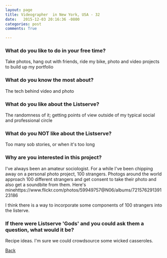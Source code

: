 ```yaml
---
layout: page
title: Videographer  in New York, USA - 32
date:   2015-12-03 20:16:36 -0800
categories: post
comments: True

---
```


### What do you like to do in your free time?
<p>Take photos, hang out with friends, ride my bike, photo and video projects to build up my portfolio </p>

### What do you know the most about?
<p>The tech behind video and photo </p>

### What do you like about the Listserve?
<p>The randomness of it; getting points of view outside of my typical social and professional circle</p>

### What do you NOT like about the Listserve?
<p>Too many sob stories, or when it's too long </p>

### Why are you interested in this project?
<p>I've always been an amateur sociologist.  For a while I've been chipping away on a personal photo project, 100 strangers. Photogs around the world approach 100 different strangers and get consent to take their photo and also get a soundbite from them. Here's minehttps://www.flickr.com/photos/59949757@N06/albums/72157629139123186

I think there is a way to incorporate some components of 100 strangers into the listerve.   </p>

### If there were Listserve 'Gods' and you could ask them a question, what would it be?
<p>Recipe ideas. I'm sure we could crowdsource some wicked casseroles. </p>

[Back][1]

[1]: /responders/all